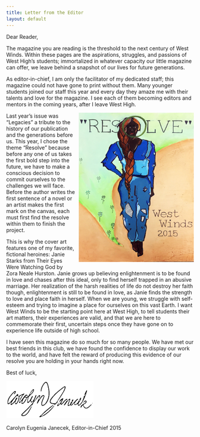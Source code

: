 ```yaml
---
title: Letter from the Editor
layout: default
---
```

Dear Reader,

The magazine you are reading is the threshold to the next century of West Winds. Within these pages are the aspirations, struggles, and passions of West High’s students; immortalized in whatever capacity our little magazine can offer, we leave behind a snapshot of our lives for future generations.

As editor-in-chief, I am only the facilitator of my dedicated staff; this magazine could not have gone to print without them. Many younger students joined our staff this year and every day they amaze me with their talents and love for the magazine. I see each of them becoming editors and mentors in the coming years, after I leave West High. 

<img src="assets/images/cover-art.jpg" height="400" align="right" style="margin-left: 10px; margin-bottom: 20px;">

Last year’s issue was “Legacies” a tribute to the history of our publication and the generations before us. This year, I chose the theme “Resolve” because before any one of us takes the first bold step into the future, we have to make a conscious decision to commit ourselves to the challenges we will face. Before the author writes the first sentence of a novel or an artist makes the first mark on the canvas, each must first find the resolve within them to finish the project. 

This is why the cover art features one of my favorite, fictional heroines: Janie Starks from Their Eyes Were Watching God by Zora Neale Hurston. Janie grows up believing enlightenment is to be found in love and chases after this ideal, only to find herself trapped in an abusive marriage. Her realization of the harsh realities of life do not destroy her faith though, enlightenment is still to be found in love, as Janie finds the strength to love and place faith in herself. When we are young, we struggle with self-esteem and trying to imagine a place for ourselves on this vast Earth. I want West Winds to be the starting point here at West High, to tell students their art matters, their experiences are valid, and that we are here to commemorate their first, uncertain steps once they have gone on to experience life outside of high school.

I have seen this magazine do so much for so many people. We have met our best friends in this club, we have found the confidence to display our work to the world, and have felt the reward of producing this evidence of our resolve you are holding in your hands right now.

Best of luck,

<img src="assets/images/signature.png" height="100">

Carolyn Eugenia Janecek, Editor-in-Chief 2015